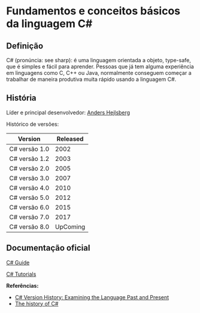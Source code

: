 # Fundamentos e conceitos básicos da linguagem C#

## Definição

C# (pronúncia: see sharp): é uma linguagem orientada a objeto, type-safe, que é simples e fácil para aprender. Pessoas que já tem alguma experiência em linguagens como C, C++ ou Java, normalmente conseguem começar a trabalhar de maneira produtiva muita rápido usando a linguagem C#.

## História

Líder e principal desenvolvedor: [Anders Hejlsberg](https://pt.wikipedia.org/wiki/Anders_Hejlsberg)

Histórico de versões:


| Version | Released |
| --- | --- |
| C# versão 1.0 | 2002 |
| C# versão 1.2 | 2003 |
| C# versão 2.0 | 2005 |
| C# versão 3.0 | 2007 |
| C# versão 4.0 | 2010 |
| C# versão 5.0 | 2012 |
| C# versão 6.0 | 2015 |
| C# versão 7.0 | 2017 |
| C# versão 8.0 | UpComing |

## Documentação oficial

[C# Guide](https://docs.microsoft.com/en-us/dotnet/csharp/programming-guide/)

[C# Tutorials](https://docs.microsoft.com/en-us/dotnet/csharp/tutorials/index)

**Referências:**
* [C# Version History: Examining the Language Past and Present](https://blog.ndepend.com/c-versions-look-language-history/)
* [The history of C#](https://docs.microsoft.com/pt-br/dotnet/csharp/whats-new/csharp-version-history)